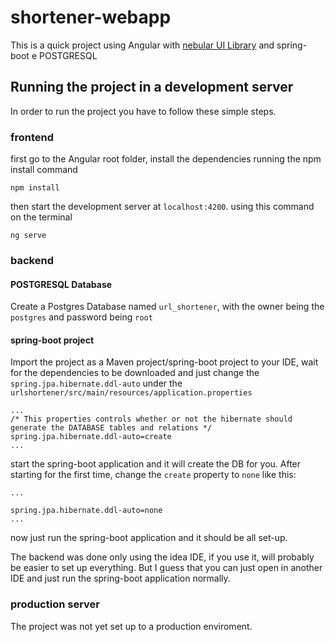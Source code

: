 # shortener-webapp
This is a quick project using Angular with [nebular UI Library](https://github.com/akveo/nebular) and spring-boot e POSTGRESQL

## Running the project in a development server
In order to run the project you have to follow these simple steps.

### frontend
first go to the Angular root folder, install the dependencies running the npm install command

    npm install

then start the development server at `localhost:4200`. using this command on the terminal

    ng serve

### backend

#### POSTGRESQL Database
Create a Postgres Database named `url_shortener`, with the owner being the `postgres` and password being `root`

#### spring-boot project
Import the project as a Maven project/spring-boot project to your IDE, wait for the dependencies to be downloaded and just change the `spring.jpa.hibernate.ddl-auto` under the `urlshortener/src/main/resources/application.properties`
    
    ...
    /* This properties controls whether or not the hibernate should generate the DATABASE tables and relations */
    spring.jpa.hibernate.ddl-auto=create
    ...


start the spring-boot application and it will create the DB for you. After starting for the first time, change the `create` property to `none` like this:

    ...
    
    spring.jpa.hibernate.ddl-auto=none
    ...

 now just run the spring-boot application and it should be all set-up.


The backend was done only using the idea IDE, if you use it, will probably be easier to set up everything. But I guess that you can just open in another IDE and just run the spring-boot application normally.

### production server

The project was not yet set up to a production enviroment.